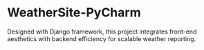 # WeatherSite-PyCharm
Designed with Django framework, this project integrates front-end aesthetics with backend efficiency for scalable weather reporting.

